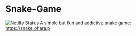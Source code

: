 # Snake-Game
[![Netlify Status](https://api.netlify.com/api/v1/badges/fe50dd42-e2af-4d54-8694-389f9304330c/deploy-status)](https://app.netlify.com/sites/liam-snake/deploys)
A simple but fun and addictive snake game: https://snake.ohara.p

